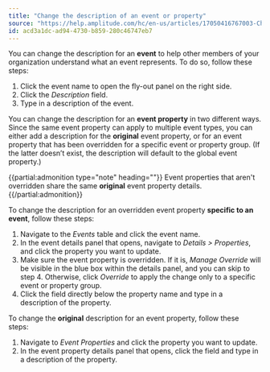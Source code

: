 ```yaml
---
title: "Change the description of an event or property"
source: "https://help.amplitude.com/hc/en-us/articles/17050416767003-Change-the-description-of-an-event-or-property"
id: acd3a1dc-ad94-4730-b859-280c46747eb7
---
```

You can change the description for an **event** to help other members of your organization understand what an event represents. To do so, follow these steps:

1. Click the event name to open the fly-out panel on the right side.
2. Click the *Description* field.
3. Type in a description of the event.

You can change the description for an **event property** in two different ways. Since the same event property can apply to multiple event types, you can either add a description for the **original** event property, or for an event property that has been overridden for a specific event or property group. (If the latter doesn’t exist, the description will default to the global event property.)

{{partial:admonition type="note" heading=""}}
Event properties that aren't overridden share the same **original** event property details.
{{/partial:admonition}}

To change the description for an overridden event property **specific to an event**, follow these steps:

1. Navigate to the *Events* table and click the event name.
2. In the event details panel that opens, navigate to *Details > Properties*, and click the property you want to update.
3. Make sure the event property is overridden. If it is, *Manage Override* will be visible in the blue box within the details panel, and you can skip to step 4. Otherwise, click *Override* to apply the change only to a specific event or property group.
4. Click the field directly below the property name and type in a description of the property.

To change the **original** description for an event property, follow these steps: 

1. Navigate to *Event Properties* and click the property you want to update.
2. In the event property details panel that opens, click the field and type in a description of the property.
